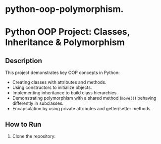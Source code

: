 # python-oop-polymorphism.
# Python OOP Project: Classes, Inheritance & Polymorphism

## Description

This project demonstrates key OOP concepts in Python:

- Creating classes with attributes and methods.
- Using constructors to initialize objects.
- Implementing inheritance to build class hierarchies.
- Demonstrating polymorphism with a shared method (`move()`) behaving differently in subclasses.
- Encapsulation by using private attributes and getter/setter methods.

## How to Run

1. Clone the repository:
